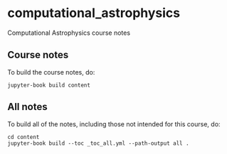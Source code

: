 # computational_astrophysics

Computational Astrophysics course notes


## Course notes

To build the course notes, do:

```
jupyter-book build content
```


## All notes

To build all of the notes, including those not intended for this course, do:

```
cd content
jupyter-book build --toc _toc_all.yml --path-output all .
```

